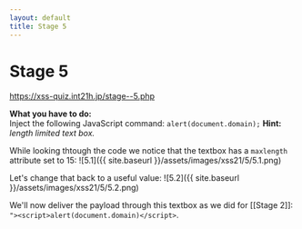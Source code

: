 ```yaml
---
layout: default
title: Stage 5
---
```



# Stage 5
https://xss-quiz.int21h.jp/stage--5.php


**What you have to do:**  
Inject the following JavaScript command: `alert(document.domain);`
**Hint:** *length limited text box.*

While looking thtough the code we notice that the textbox has a `maxlength` attribute set to 15:
![5.1]({{ site.baseurl }}/assets/images/xss21/5/5.1.png)

Let's change that back to a useful value:
![5.2]({{ site.baseurl }}/assets/images/xss21/5/5.2.png)

We'll now deliver the payload through this textbox as we did for [[Stage 2]]:
`"><script>alert(document.domain)</script>`.